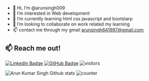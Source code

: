- 👋 Hi, I’m @arunsingh009
- 👀 I’m interested in Web development
- 🌱 I’m currently learning html css javascript and bootstarp
- 💞️ I’m looking to collaborate on work related my learning
- 📫  contact me through my gmail arunsingh641997@gmail.com

<!---
arunsingh009/arunsingh009 is a ✨ special ✨ repository because its `README.md` (this file) appears on your GitHub profile.
You can click the Preview link to take a look at your changes.
--->
## 📫 Reach me out!

 [![LinkedIn Badge](https://img.shields.io/badge/LinkedIn-0077B5?style=plastic&logo=linkedin&logoColor=white&link=https://www.linkedin.com/in/ftrasvent)](https://www.linkedin.com/in/arun-singh-a66266176/)
[![GitHub Badge](https://img.shields.io/badge/GitHub-100000?style=plastic&logo=github&logoColor=white&link=https://github.com/ftrasvent)](https://github.com/arunsingh009)
![visitors](https://visitor-badge.glitch.me/badge?page_id=arunsingh009.visitor-badge)

<!-- Arun singh github stats -->
![ Arun Kumar Singh Github stats](https://github-readme-stats.vercel.app/api?username=arunsingh009&show_icons=true&theme=tokyonight)
![counter](https://[YourEndpoint].m.pipedream.net)
<!-- ![Gayatri's GitHub stats](https://github-readme-stats.vercel.app/api?username=SharmaGayatri&show_icons=true&theme=tokyonight) -->
